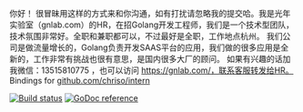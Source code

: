 你好！
很冒昧用这样的方式来和你沟通，如有打扰请忽略我的提交哈。我是光年实验室（gnlab.com）的HR，在招Golang开发工程师，我们是一个技术型团队，技术氛围非常好。全职和兼职都可以，不过最好是全职，工作地点杭州。
我们公司是做流量增长的，Golang负责开发SAAS平台的应用，我们做的很多应用是全新的，工作非常有挑战也很有意思，是国内很多大厂的顾问。
如果有兴趣的话加我微信：13515810775  ，也可以访问 https://gnlab.com/，联系客服转发给HR。
Bindings for [github.com/chriso/intern][libintern]

[![Build status][travis-badge]][travis-url]
[![GoDoc reference][godoc-badge]][godoc-url]


[libintern]: http://github.com/chriso/intern

[travis-badge]: http://img.shields.io/travis/chriso/go-intern.svg
[travis-url]: https://travis-ci.org/chriso/go-intern

[godoc-badge]: https://godoc.org/github.com/chriso/go-intern?status.svg
[godoc-url]: https://godoc.org/github.com/chriso/go-intern

